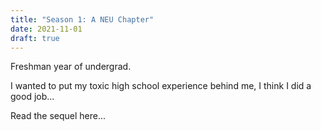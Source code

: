 ```yaml
---
title: "Season 1: A NEU Chapter"
date: 2021-11-01
draft: true
---
```


Freshman year of undergrad.

I wanted to put my toxic high school experience behind me, I think I did a good job...

Read the sequel here...